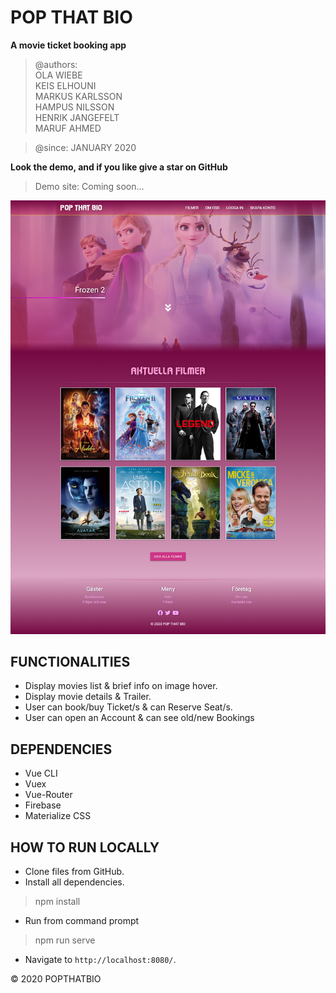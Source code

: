 # POP THAT BIO

**A movie ticket booking app**<br>

>@authors: <br>
>         OLA WIEBE        
>         KEIS ELHOUNI<br>
>         MARKUS KARLSSON<br>
>         HAMPUS NILSSON<br>
>         HENRIK JANGEFELT<br>
>         MARUF AHMED<br>

>@since:  JANUARY 2020<br>


**Look the demo, and if you like give a star on GitHub**
>Demo site: Coming soon...<br>

![](/screenshot/popthatbio.png)

## FUNCTIONALITIES
* Display movies list & brief info on image hover.
* Display movie details & Trailer.
* User can book/buy Ticket/s & can Reserve Seat/s.
* User can open an Account & can see old/new Bookings   

## DEPENDENCIES
* Vue CLI
* Vuex
* Vue-Router
* Firebase
* Materialize CSS

## HOW TO RUN LOCALLY
* Clone files from GitHub. <br>
* Install all dependencies. 
> npm install
* Run from command prompt
> npm run serve
* Navigate to `http://localhost:8080/`. 

&copy; 2020 POPTHATBIO<br> 


